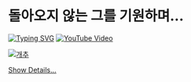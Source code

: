 # 돌아오지 않는 그를 기원하며...
[![Typing SVG](https://readme-typing-svg.demolab.com?font=Fira+Code&pause=1000&color=2FF71A&width=435&lines=b4sh5i's+github)](https://git.io/typing-svg)
[![YouTube Video](https://i.ytimg.com/vi/Bf0Hm4ksSFs/hq720.jpg)](https://www.youtube.com/watch?v=Bf0Hm4ksSFs)

[![개추](https://img.shields.io/badge/개추-Like-red)](https://www.youtube.com/@Phoenix_Park_93)



[Show Details...](https://b4sh5i.github.io/)
